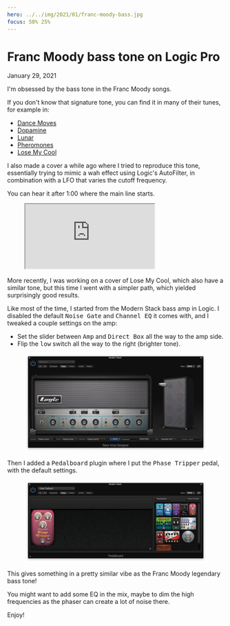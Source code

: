 ```yaml
---
hero: ../../img/2021/01/franc-moody-bass.jpg
focus: 50% 25%
---
```


# Franc Moody bass tone on Logic Pro
January 29, 2021

I'm obsessed by the bass tone in the Franc Moody songs.

If you don't know that signature tone, you can find it in many of their
tunes, for example in:

* [Dance Moves](https://youtu.be/IL8F6IoxgGw)
* [Dopamine](https://youtu.be/PMB9kcrA5dc)
* [Lunar](https://youtu.be/Yo1w-Oj52xc)
* [Pheromones](https://youtu.be/tkJoqlvnGCU)
* [Lose My Cool](https://youtu.be/31Vz6Hxqpf4)

I also made a cover a while ago where I tried to reproduce this tone,
essentially trying to mimic a wah effect using Logic's AutoFilter, in
combination with a LFO that varies the cutoff frequency.

You can hear it after 1:00 where the main line starts.

<figure class="video">
  <iframe src="https://www.youtube.com/embed/39W33nXh2JM" allowfullscreen></iframe>
</figure>

More recently, I was working on a cover of Lose My Cool, which also have
a similar tone, but this time I went with a simpler path, which yielded
surprisingly good results.

Like most of the time, I started from the Modern Stack bass amp in
Logic. I disabled the default <kbd>Noise Gate</kbd> and <kbd>Channel EQ</kbd>
it comes with, and I tweaked a couple settings on the amp:

* Set the slider between <kbd>Amp</kbd> and <kbd>Direct Box</kbd> all
  the way to the amp side.
* Flip the <kbd>low</kbd> switch all the way to the right (brighter tone).

<figure class="center">
  <img alt="Amp settings" src="../../img/2021/01/franc-moody-logic-amp.png">
</figure>

Then I added a <kbd>Pedalboard</kbD> plugin where I put the <kbd>Phase
Tripper</kbd> pedal, with the default settings.

<figure class="center">
  <img alt="Pedalboard settings" src="../../img/2021/01/franc-moody-logic-pedalboard.png">
</figure>

This gives something in a pretty similar vibe as the Franc Moody
legendary bass tone!

You might want to add some EQ in the mix, maybe to dim the high
frequencies as the phaser can create a lot of noise there.

Enjoy!
